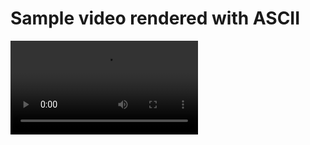 # Sample video rendered with ASCII
![demo](https://github.com/theeemanuel/ascii/blob/main/video%20rendering%20in%20ascii/samples/sphereASCII.mp4)
